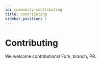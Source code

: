 ```yaml
---
id: community-contributing
title: Contributing
sidebar_position: 1
---
```


# Contributing

We welcome contributions! Fork, branch, PR.

